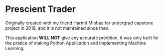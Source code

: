 # Prescient Trader
Originally created with my friend Harmit Minhas for undergrad capstone project in 2018, and it is not maintained since then.


This application **WILL NOT** give any accurate predition, it was only built for the pratice of making Python Application and implementing Machine Learning.
